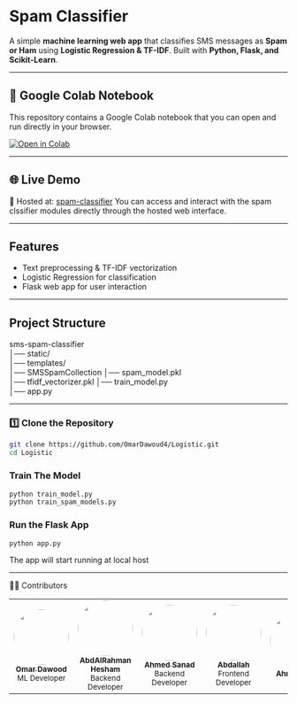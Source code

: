 #  Spam Classifier

A simple **machine learning web app** that classifies SMS messages as **Spam or Ham** using **Logistic Regression & TF-IDF**. Built with **Python, Flask, and Scikit-Learn**. 

---
## 📓 Google Colab Notebook

This repository contains a Google Colab notebook that you can open and run directly in your browser.

[![Open in Colab](https://colab.research.google.com/assets/colab-badge.svg)](https://colab.research.google.com/drive/1nnFDMksB7WwIJzj9pcn6aWtsbokjNcjA?usp=sharing#scrollTo=9t0dbTdAP-xW)

---
## 🌐 Live Demo
🚀 Hosted at:
[spam-classifier](https://spam-classifier.up.railway.app/)
You can access and interact with the spam clssifier modules directly through the hosted web interface.

---
## Features  
- Text preprocessing & TF-IDF vectorization  
- Logistic Regression for classification  
- Flask web app for user interaction 

---
##  Project Structure  
sms-spam-classifier  
│── static/           
│── templates/          
│── SMSSpamCollection 
│── spam_model.pkl       
│── tfidf_vectorizer.pkl
│── train_model.py       
│── app.py               


---
### **1️⃣ Clone the Repository**  
```bash
git clone https://github.com/OmarDawoud4/Logistic.git
cd Logistic
```
### **Train The Model**  
```bash
python train_model.py
python train_spam_models.py
```
### **Run the Flask App**
```bash
python app.py

```
The app will start running at local host

---
👨‍💻 Contributors
<table>
  <tr>
      <td align="center">
      <a href="https://github.com/OmarDawoud4">
        <img src="https://github.com/OmarDawoud4.png"   width="100px;" alt="" style="border-radius:50%"/>
        <br />
        <sub><b>Omar Dawood</b></sub>
      </a>
      <br />
      <sub>ML Developer</sub>
    </td>
    <td align="center">
      <a href="https://github.com/AbdAlRahman-Hesham">
        <img src="https://github.com/AbdAlRahman-Hesham.png"   width="100px;" alt="" style="border-radius:50%"/>
        <br />
        <sub><b>AbdAlRahman Hesham</b></sub>
      </a>
      <br />
      <sub>Backend Developer</sub>
    </td>
    <td align="center">
      <a href="https://github.com/Ahmed0Sanad">
        <img src="https://github.com/Ahmed0Sanad.png" width="100px;" alt="" 
             style="border-radius:50%"
             />
        <br />
        <sub><b>Ahmed Sanad</b></sub>
      </a>
      <br />
      <sub>Backend Developer</sub>
    </td>
    <td align="center">
      <a href="https://github.com/Abdallahjsx">
        <img src="https://github.com/Abdallahjsx.png" width="100px;" alt="" 
             style="border-radius:50%"
             />
        <br />
        <sub><b>Abdallah</b></sub>
      </a>
      <br />
      <sub>Frontend Developer</sub>
    </td>
     <td align="center">
      <a href="https://github.com/ahmedmx1">
        <img src="https://github.com/ahmedmx1.png"   width="100px;" alt="" style="border-radius:50%"/>
        <br />
        <sub><b>Ahmad Asal</b></sub>
      </a>
    </td>
    <td align="center">
      <a href="https://github.com/ali-AbdEl-Rehem">
        <img src="https://github.com/ali-AbdEl-Rehem.png"   width="100px;" alt="" style="border-radius:50%"/>
        <br />
        <sub><b>Ali Abd Al Rehem</b></sub>
        <br />
      <sub>Backend Developer</sub>
      </a>
    </td>
    <td align="center">
      <a href="https://github.com/omarwagih3">
        <img src="https://github.com/omarwagih3.png"   width="100px;" alt="" style="border-radius:50%"/>
        <br />
        <sub><b>Omar Wagih</b></sub>
        <br />
      <sub>Frontend Developer</sub>
      </a>
    </td>
  </tr>
</table>
